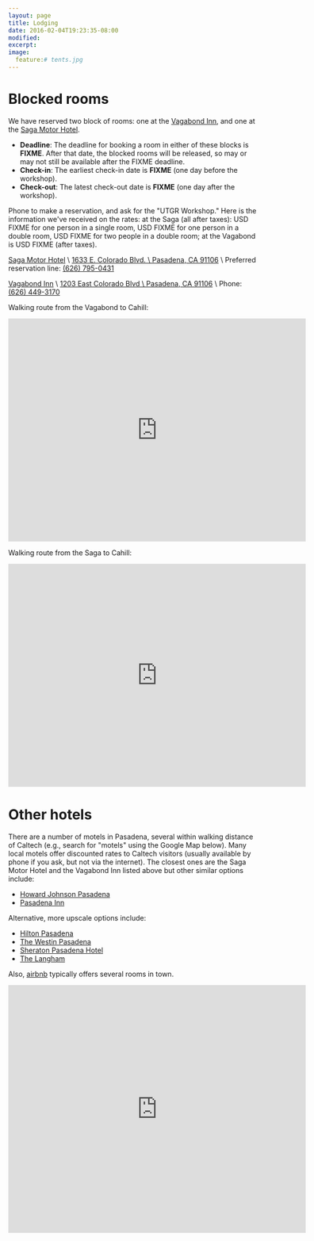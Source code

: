```yaml
---
layout: page
title: Lodging
date: 2016-02-04T19:23:35-08:00
modified:
excerpt:
image:
  feature:# tents.jpg
---
```


# Blocked rooms

We have reserved two block of rooms: one at the
[Vagabond Inn](http://www.vagabondinn.com/california/vagabond-inn-pasadena.aspx),
and one at the
[Saga Motor Hotel](http://www.thesagamotorhotel.com/).

* **Deadline**: The deadline for booking a room in either of these
blocks is **FIXME**.  After that date, the blocked rooms will be
released, so may or may not still be available after the FIXME
deadline.
* **Check-in**: The earliest check-in date is **FIXME** (one day
  before the workshop).
* **Check-out**: The latest check-out date is **FIXME** (one day
  after the workshop).

Phone to make a reservation, and ask for the "UTGR Workshop."
Here is the information we've received on the rates:
at the Saga (all after taxes):
USD FIXME for one person in a single room,
USD FIXME for one person in a double room,
USD FIXME for two people in a double room;
at the Vagabond is USD FIXME (after taxes).

[Saga Motor Hotel](http://www.thesagamotorhotel.com/) \\
[1633 E. Colorado Blvd. \\
Pasadena, CA 91106](https://www.google.com/maps/place/Saga+Motor+Hotel/@34.1420519,-118.1261278,16.11z/data=!4m2!3m1!1s0x80c2c35392ce22b9:0x467ecec3429d621) \\
Preferred reservation line: [(626) 795-0431](tel:1-626-795-0431)

[Vagabond Inn](http://www.vagabondinn.com/california/vagabond-inn-pasadena.aspx) \\
[1203 East Colorado Blvd \\
Pasadena, CA 91106](https://www.google.com/maps/place/Vagabond+Inn+Executive+Pasadena/@34.14295,-118.1285663,16.04z/data=!4m2!3m1!1s0x80c2c35af3e55f97:0xc01313c2aa239006) \\
Phone: [(626) 449-3170](tel:1-626-449-3170)


Walking route from the Vagabond to Cahill:

<iframe src="https://www.google.com/maps/embed?pb=!1m28!1m12!1m3!1d7719.38927944506!2d-118.12857296181032!3d34.14141169136429!2m3!1f0!2f0!3f0!3m2!1i1024!2i768!4f13.1!4m13!3e2!4m5!1s0x80c2c35af3e55f97%3A0xc01313c2aa239006!2sVagabond+Inn+Executive+Pasadena%2C+East+Colorado+Boulevard%2C+Pasadena%2C+CA!3m2!1d34.1463586!2d-118.12576689999999!4m5!1s0x80c2c4a7b2bc8677%3A0x53f2b4e67b2bc249!2sCahill+Center+for+Astronomy+and+Astrophysics%2C+1216+E+California+Blvd%2C+Pasadena%2C+CA+91125!3m2!1d34.1356888!2d-118.1261064!5e0!3m2!1sen!2sus!4v1507160486973" width="600" height="450" frameborder="0" style="border:0" allowfullscreen></iframe>

Walking route from the Saga to Cahill:

<iframe src="https://www.google.com/maps/embed?pb=!1m28!1m12!1m3!1d6604.4141818536!2d-118.12523102406988!3d34.141043552158045!2m3!1f0!2f0!3f0!3m2!1i1024!2i768!4f13.1!4m13!3e2!4m5!1s0x80c2c35392ce22b9%3A0x467ecec3429d621!2sSaga+Motor+Hotel%2C+East+Colorado+Boulevard%2C+Pasadena%2C+CA!3m2!1d34.1463807!2d-118.1167184!4m5!1s0x80c2c4a7b2bc8677%3A0x53f2b4e67b2bc249!2sCahill+Center+for+Astronomy+and+Astrophysics%2C+1216+E+California+Blvd%2C+Pasadena%2C+CA+91125!3m2!1d34.1356888!2d-118.1261064!5e0!3m2!1sen!2sus!4v1507160530745" width="600" height="450" frameborder="0" style="border:0" allowfullscreen></iframe>


# Other hotels

There are a number of motels in Pasadena, several within walking
distance of Caltech (e.g., search for "motels" using the Google Map
below). Many local motels offer discounted rates to Caltech visitors
(usually available by phone if you ask, but not via the internet). The
closest ones are the Saga Motor Hotel and the Vagabond Inn listed
above but other similar options include:

* [Howard Johnson Pasadena](http://www.hojo.com/hotels/california/pasadena/howard-johnson-pasadena/hotel-overview?hotel_id=36872&iataNumber=00065402&cid=whg_hj_ggl_br&wid=ps:br_whg&tel=18002215891&002=2189879&004=2638774582&005=24443343987&006=40380643702&007=Search&008=&025=c&026=)
* [Pasadena Inn](http://www.oldpasadenainn.com/)

Alternative, more upscale options include:

* [Hilton Pasadena](http://www.hilton.com/search/hi/us/ca/pasadena/0/00000000000/0/0/0/0/50?wt.srch=1)
* [The Westin Pasadena](http://www.starwoodhotels.com/westin/property/overview/index.html?propertyID=1453&PS=LGEN_AA_DNAD_CGGL_TPRP)
* [Sheraton Pasadena Hotel](http://deals.sheraton.com/Sheraton-Pasadena-Hotel-1196/special-offers?PS=LGEN_AA_DNAD_CGGL_TPRP)
* [The Langham](http://pasadena.langhamhotels.com/?semid=tllax-brandsem-2013-cal)

Also, [airbnb](https://www.airbnb.com/) typically offers several rooms in town.

<iframe width="600" height="500" frameborder="0" scrolling="no" marginheight="0" marginwidth="0" src="https://maps.google.com/maps?near=1216+E+California+Blvd,+Pasadena,+California+91125&amp;geocode=FfLeCAIdoIr1-CmbBpzKp8TCgDF6t1MLE5pudA&amp;q=hotel&amp;f=l&amp;sll=34.140925,-118.125455&amp;sspn=0.014652,0.018797&amp;dirflg=w&amp;doflg=ptk&amp;ie=UTF8&amp;hq=hotel&amp;hnear=1216+E+California+Blvd,+Pasadena,+California+91125&amp;t=m&amp;checkin_date=2014-06-22&amp;num_nights=5&amp;fll=34.145411,-118.136072&amp;fspn=0.058604,0.075188&amp;st=115968771510351694523&amp;rq=1&amp;ev=zo&amp;split=1&amp;ll=34.12213,-118.142324&amp;spn=0.058606,0.075188&amp;output=embed"></iframe>
